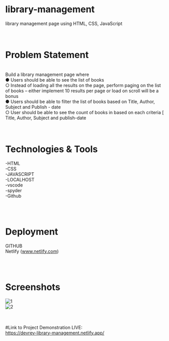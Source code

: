 # library-management
library management page using HTML, CSS, JavaScript
<br>
<br>
<br>


# Problem Statement
 <br /> 
Build a library management page where <br>
  ● Users should be able to see the list of books <br>
  ○ Instead of loading all the results on the page, perform paging on the list of books – either implement 10 results per page or load on scroll will be a bonus
 <br>  ● Users should be able to filter the list of books based on Title, Author, Subject and Publish - date
<br>   ○ User should be able to see the count of books in based on each criteria [ Title, Author, Subject and publish-date
 <br>
 <br>
 <br>


# Technologies & Tools
 -HTML <br>
 -CSS <br>
 -JAVASCRIPT <br>
 -LOCALHOST <br>
 -vscode <br>
 -spyder <br>
 -Github
 
<br>
<br>

# Deployment
GITHUB <br />
Netlify (www.netlify.com) <br />

 <br />  <br />
 # Screenshots
 ![1](https://user-images.githubusercontent.com/87519174/206407084-547902a8-7f6a-4971-b906-7397483b0f99.png)<br>
![2](https://user-images.githubusercontent.com/87519174/206407093-86a04ab1-9fa5-4514-b414-37b34f039fc0.png)

  <br />  <br />
  #Link to Project Demonstration LIVE: <br />
  https://devrev-library-management.netlify.app/


  
